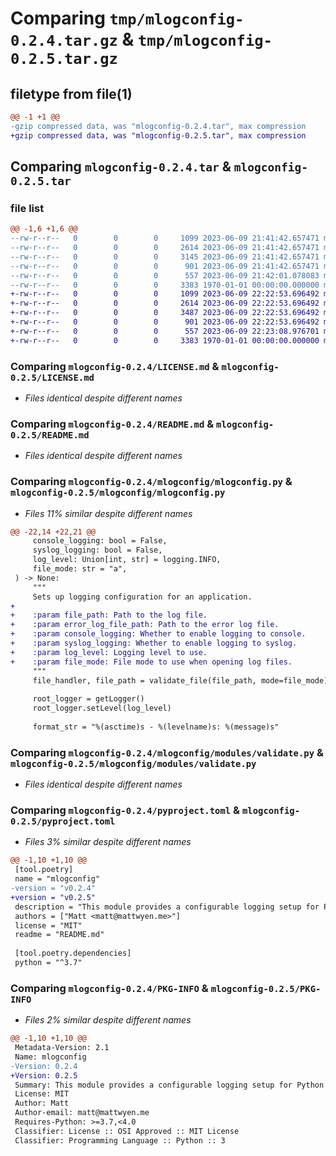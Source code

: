 # Comparing `tmp/mlogconfig-0.2.4.tar.gz` & `tmp/mlogconfig-0.2.5.tar.gz`

## filetype from file(1)

```diff
@@ -1 +1 @@
-gzip compressed data, was "mlogconfig-0.2.4.tar", max compression
+gzip compressed data, was "mlogconfig-0.2.5.tar", max compression
```

## Comparing `mlogconfig-0.2.4.tar` & `mlogconfig-0.2.5.tar`

### file list

```diff
@@ -1,6 +1,6 @@
--rw-r--r--   0        0        0     1099 2023-06-09 21:41:42.657471 mlogconfig-0.2.4/LICENSE.md
--rw-r--r--   0        0        0     2614 2023-06-09 21:41:42.657471 mlogconfig-0.2.4/README.md
--rw-r--r--   0        0        0     3145 2023-06-09 21:41:42.657471 mlogconfig-0.2.4/mlogconfig/mlogconfig.py
--rw-r--r--   0        0        0      901 2023-06-09 21:41:42.657471 mlogconfig-0.2.4/mlogconfig/modules/validate.py
--rw-r--r--   0        0        0      557 2023-06-09 21:42:01.078083 mlogconfig-0.2.4/pyproject.toml
--rw-r--r--   0        0        0     3383 1970-01-01 00:00:00.000000 mlogconfig-0.2.4/PKG-INFO
+-rw-r--r--   0        0        0     1099 2023-06-09 22:22:53.696492 mlogconfig-0.2.5/LICENSE.md
+-rw-r--r--   0        0        0     2614 2023-06-09 22:22:53.696492 mlogconfig-0.2.5/README.md
+-rw-r--r--   0        0        0     3487 2023-06-09 22:22:53.696492 mlogconfig-0.2.5/mlogconfig/mlogconfig.py
+-rw-r--r--   0        0        0      901 2023-06-09 22:22:53.696492 mlogconfig-0.2.5/mlogconfig/modules/validate.py
+-rw-r--r--   0        0        0      557 2023-06-09 22:23:08.976701 mlogconfig-0.2.5/pyproject.toml
+-rw-r--r--   0        0        0     3383 1970-01-01 00:00:00.000000 mlogconfig-0.2.5/PKG-INFO
```

### Comparing `mlogconfig-0.2.4/LICENSE.md` & `mlogconfig-0.2.5/LICENSE.md`

 * *Files identical despite different names*

### Comparing `mlogconfig-0.2.4/README.md` & `mlogconfig-0.2.5/README.md`

 * *Files identical despite different names*

### Comparing `mlogconfig-0.2.4/mlogconfig/mlogconfig.py` & `mlogconfig-0.2.5/mlogconfig/mlogconfig.py`

 * *Files 11% similar despite different names*

```diff
@@ -22,14 +22,21 @@
     console_logging: bool = False,
     syslog_logging: bool = False,
     log_level: Union[int, str] = logging.INFO,
     file_mode: str = "a",
 ) -> None:
     """
     Sets up logging configuration for an application.
+
+    :param file_path: Path to the log file.
+    :param error_log_file_path: Path to the error log file.
+    :param console_logging: Whether to enable logging to console.
+    :param syslog_logging: Whether to enable logging to syslog.
+    :param log_level: Logging level to use.
+    :param file_mode: File mode to use when opening log files.
     """
     file_handler, file_path = validate_file(file_path, mode=file_mode)
 
     root_logger = getLogger()
     root_logger.setLevel(log_level)
 
     format_str = "%(asctime)s - %(levelname)s: %(message)s"
```

### Comparing `mlogconfig-0.2.4/mlogconfig/modules/validate.py` & `mlogconfig-0.2.5/mlogconfig/modules/validate.py`

 * *Files identical despite different names*

### Comparing `mlogconfig-0.2.4/pyproject.toml` & `mlogconfig-0.2.5/pyproject.toml`

 * *Files 3% similar despite different names*

```diff
@@ -1,10 +1,10 @@
 [tool.poetry]
 name = "mlogconfig"
-version = "v0.2.4"
+version = "v0.2.5"
 description = "This module provides a configurable logging setup for Python applications. It supports logging to console, file, syslog (for Linux and macOS), and Windows Event Log. The user can enable or disable each logging method as needed."
 authors = ["Matt <matt@mattwyen.me>"]
 license = "MIT"
 readme = "README.md"
 
 [tool.poetry.dependencies]
 python = "^3.7"
```

### Comparing `mlogconfig-0.2.4/PKG-INFO` & `mlogconfig-0.2.5/PKG-INFO`

 * *Files 2% similar despite different names*

```diff
@@ -1,10 +1,10 @@
 Metadata-Version: 2.1
 Name: mlogconfig
-Version: 0.2.4
+Version: 0.2.5
 Summary: This module provides a configurable logging setup for Python applications. It supports logging to console, file, syslog (for Linux and macOS), and Windows Event Log. The user can enable or disable each logging method as needed.
 License: MIT
 Author: Matt
 Author-email: matt@mattwyen.me
 Requires-Python: >=3.7,<4.0
 Classifier: License :: OSI Approved :: MIT License
 Classifier: Programming Language :: Python :: 3
```

